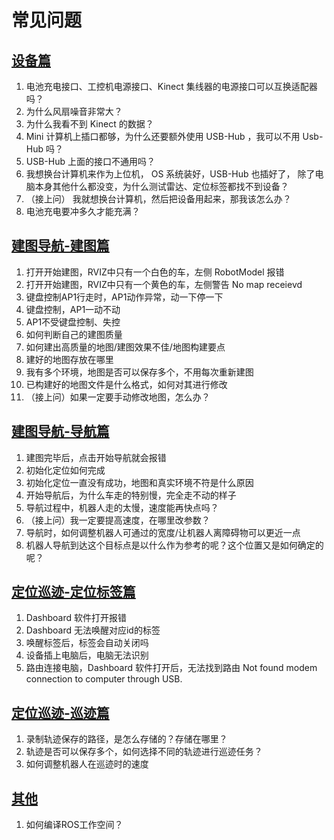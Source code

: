 # 常见问题


## <a href="/usedoc/navigationKit2/common/q_a/doc1#1">设备篇</a>

1. 电池充电接口、工控机电源接口、Kinect 集线器的电源接口可以互换适配器吗？
2. 为什么风扇噪音非常大？
3. 为什么我看不到 Kinect 的数据？
4. Mini 计算机上插口都够，为什么还要额外使用 USB-Hub ，我可以不用 Usb-Hub 吗？
5. USB-Hub 上面的接口不通用吗？
6. 我想换台计算机来作为上位机， OS 系统装好，USB-Hub 也插好了， 除了电脑本身其他什么都没变，为什么测试雷达、定位标签都找不到设备？
7. （接上问） 我就想换台计算机，然后把设备用起来，那我该怎么办？
8. 电池充电要冲多久才能充满？


## <a href="/usedoc/navigationKit2/common/q_a/doc2#nav1">建图导航-建图篇</a>

1. 打开开始建图，RVIZ中只有一个白色的车，左侧 RobotModel 报错
2. 打开开始建图，RVIZ中只有一个黄色的车，左侧警告 No map receievd
3. 键盘控制AP1行走时，AP1动作异常，动一下停一下
4. 键盘控制，AP1一动不动
5. AP1不受键盘控制、失控
6. 如何判断自己的建图质量
7. 如何建出高质量的地图/建图效果不佳/地图构建要点
8. 建好的地图存放在哪里
9. 我有多个环境，地图是否可以保存多个，不用每次重新建图
10. 已构建好的地图文件是什么格式，如何对其进行修改
11. （接上问）如果一定要手动修改地图，怎么办？



## <a href="/usedoc/navigationKit2/common/q_a/doc2#nav1">建图导航-导航篇</a>

1. 建图完毕后，点击开始导航就会报错
2. 初始化定位如何完成
3. 初始化定位一直没有成功，地图和真实环境不符是什么原因
4. 开始导航后，为什么车走的特别慢，完全走不动的样子
5. 导航过程中，机器人走的太慢，速度能再快点吗？
6. （接上问）我一定要提高速度，在哪里改参数？ 
7. 导航时，如何调整机器人可通过的宽度/让机器人离障碍物可以更近一点
8. 机器人导航到达这个目标点是以什么作为参考的呢？这个位置又是如何确定的呢？

## <a href="/usedoc/navigationKit2/common/q_a/doc3#nav1">定位巡迹-定位标签篇</a>

1. Dashboard 软件打开报错
2. Dashboard 无法唤醒对应id的标签
3. 唤醒标签后，标签会自动关闭吗
4. 设备插上电脑后，电脑无法识别
5. 路由连接电脑，Dashboard 软件打开后，无法找到路由 Not found modem connection to computer through USB.

## <a href="/usedoc/navigationKit2/common/q_a/doc3#nav1">定位巡迹-巡迹篇</a>

1. 录制轨迹保存的路径，是怎么存储的？存储在哪里？
2. 轨迹是否可以保存多个，如何选择不同的轨迹进行巡迹任务？
3. 如何调整机器人在巡迹时的速度

## <a href="/usedoc/navigationKit2/common/q_a/doc4#nav1">其他</a>

1. 如何编译ROS工作空间？